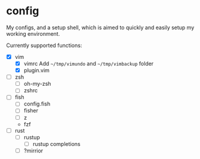 # config
My configs, and a setup shell, which is aimed to quickly and easily setup my working environment.

Currently supported functions:
- [x] vim
    - [x] vimrc
        Add `~/tmp/vimundo` and `~/tmp/vimbackup` folder
    - [x] plugin.vim
- [ ] zsh
    - [ ] oh-my-zsh
    - [ ] zshrc
- [ ] fish
    - [ ] config.fish
    - [ ] fisher
    - [ ] z
    - fzf
- [ ] rust
    - [ ] rustup
        - [ ] rustup completions
    - [ ] ?mirrior
